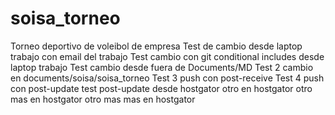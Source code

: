 # soisa_torneo
Torneo deportivo de voleibol de empresa
Test de cambio desde laptop trabajo con email del trabajo
Test cambio con git conditional includes desde laptop trabajo
Test cambio desde fuera de Documents/MD
Test 2 cambio en documents/soisa/soisa_torneo
Test 3 push con post-receive
Test 4 push con post-update
test post-update desde hostgator
otro en hostgator
otro mas en hostgator
otro mas mas en hostgator
